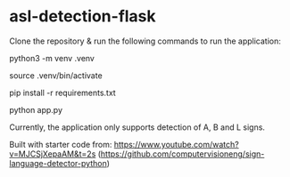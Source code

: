 # asl-detection-flask

Clone the repository & run the following commands to run the application:

python3 -m venv .venv

source .venv/bin/activate

pip install -r requirements.txt

python app.py

Currently, the application only supports detection of A, B and L signs.

Built with starter code from: https://www.youtube.com/watch?v=MJCSjXepaAM&t=2s (https://github.com/computervisioneng/sign-language-detector-python)
